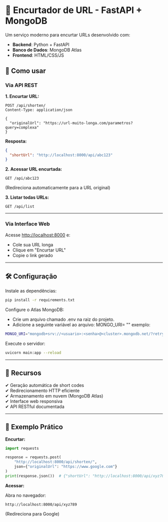 # 🔗 Encurtador de URL - FastAPI + MongoDB

Um serviço moderno para encurtar URLs desenvolvido com:

- **Backend**: Python + FastAPI
- **Banco de Dados**: MongoDB Atlas
- **Frontend**: HTML/CSS/JS

## 🚀 Como usar

### Via API REST

**1. Encurtar URL:**
```http
POST /api/shorten/
Content-Type: application/json

{
  "originalUrl": "https://url-muito-longa.com/parametros?query=complexa"
}
```
**Resposta:**
```json
{
  "shortUrl": "http://localhost:8000/api/abc123"
}
```

**2. Acessar URL encurtada:**
```http
GET /api/abc123
```
(Redireciona automaticamente para a URL original)

**3. Listar todas URLs:**
```http
GET /api/list
```

---

### Via Interface Web

Acesse [http://localhost:8000](http://localhost:8000) e:

- Cole sua URL longa
- Clique em "Encurtar URL"
- Copie o link gerado

---

## 🛠️ Configuração

Instale as dependências:
```bash
pip install -r requirements.txt
```

Configure o Atlas MongoDB:
- Crie um arquivo chamado .env na raiz do projeto.
- Adicione a seguinte variável ao arquivo:
MONGO_URI= "<link do banco de dados no atlas>"
exemplo:
```bash
MONGO_URI="mongodb+srv://<usuario>:<senha>@<cluster>.mongodb.net/?retryWrites=true&w=majority&appName=Cluster0"
````

Execute o servidor:
```bash
uvicorn main:app --reload
```

---

## 🌟 Recursos

✔ Geração automática de short codes  
✔ Redirecionamento HTTP eficiente  
✔ Armazenamento em nuvem (MongoDB Atlas)  
✔ Interface web responsiva  
✔ API RESTful documentada  

---

## 📌 Exemplo Prático

**Encurtar:**
```python
import requests

response = requests.post(
    "http://localhost:8000/api/shorten/",
    json={"originalUrl": "https://www.google.com"}
)
print(response.json())  # {"shortUrl": "http://localhost:8000/api/xyz789"}
```

**Acessar:**

Abra no navegador:
```
http://localhost:8000/api/xyz789
```
(Redireciona para Google)
